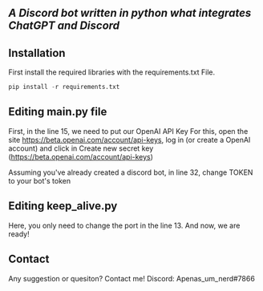 ## _A Discord bot written in python what integrates ChatGPT and Discord_



## Installation

First install the required libraries with the requirements.txt File.

```python
pip install -r requirements.txt
```

## Editing main.py file

First, in the line 15, we need to put our OpenAI API Key
For this, open the site https://beta.openai.com/account/api-keys, log in (or create a OpenAI account) and click in Create new secret key
(https://beta.openai.com/account/api-keys)

Assuming you've already created a discord bot, in line 32, change TOKEN to your bot's token

## Editing keep_alive.py 
Here, you only need to change the port in the line 13.
And now, we are ready!
## Contact
Any suggestion or quesiton? Contact me!
Discord: Apenas_um_nerd#7866
